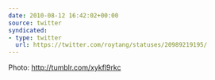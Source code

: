 ```yaml
---
date: 2010-08-12 16:42:02+00:00
source: twitter
syndicated:
- type: twitter
  url: https://twitter.com/roytang/statuses/20989219195/
---
```


Photo:  http://tumblr.com/xykfl9rkc